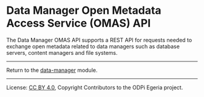 <!-- SPDX-License-Identifier: CC-BY-4.0 -->
<!-- Copyright Contributors to the ODPi Egeria project. -->

# Data Manager Open Metadata Access Service (OMAS) API

The Data Manager OMAS API supports a REST API for requests needed to exchange open metadata
related to data managers such as database servers, content managers and file systems.


----
Return to the [data-manager](..) module.

----
License: [CC BY 4.0](https://creativecommons.org/licenses/by/4.0/),
Copyright Contributors to the ODPi Egeria project.

